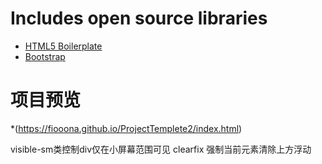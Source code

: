 
# Includes open source libraries
* [HTML5 Boilerplate](http://h5bp.com/)
* [Bootstrap](http://getbootstrap.com/)

# 项目预览
*(https://fiooona.github.io/ProjectTemplete2/index.html)


visible-sm类控制div仅在小屏幕范围可见
clearfix 强制当前元素清除上方浮动
